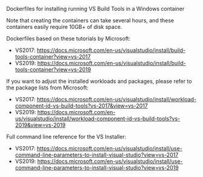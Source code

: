 Dockerfiles for installing running VS Build Tools in a Windows container

Note that creating the containers can take several hours, and these containers easily require 10GB+ of disk space.

Dockerfiles based on these tutorials by Microsoft:
* VS2017: https://docs.microsoft.com/en-us/visualstudio/install/build-tools-container?view=vs-2017
* VS2019: https://docs.microsoft.com/en-us/visualstudio/install/build-tools-container?view=vs-2019

If you want to adjust the installed workloads and packages, please refer to the package lists from Microsoft:
* VS2017: https://docs.microsoft.com/en-us/visualstudio/install/workload-component-id-vs-build-tools?vs-2017&view=vs-2017
* VS2019: https://docs.microsoft.com/en-us/visualstudio/install/workload-component-id-vs-build-tools?vs-2019&view=vs-2019

Full command line reference for the VS Installer:
* VS2017: https://docs.microsoft.com/en-us/visualstudio/install/use-command-line-parameters-to-install-visual-studio?view=vs-2017
* VS2019: https://docs.microsoft.com/en-us/visualstudio/install/use-command-line-parameters-to-install-visual-studio?view=vs-2019